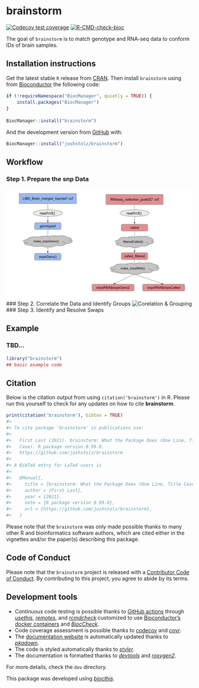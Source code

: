 
<!-- README.md is generated from README.Rmd. Please edit that file -->

# brainstorm

<!-- badges: start -->

[![Codecov test
coverage](https://codecov.io/gh/LieberInstitute/brainstorm_package/branch/master/graph/badge.svg)](https://codecov.io/gh/LieberInstitute/brainstorm_package?branch=master)
[![R-CMD-check-bioc](https://github.com/LieberInstitute/brainstorm_package/workflows/R-CMD-check-bioc/badge.svg)](https://github.com/LieberInstitute/brainstorm_package/actions)
<!-- badges: end -->

The goal of `brainstorm` is to match genotype and RNA-seq data to
conform IDs of brain samples.

## Installation instructions

Get the latest stable `R` release from
[CRAN](http://cran.r-project.org/). Then install `brainstorm` using from
[Bioconductor](http://bioconductor.org/) the following code:

``` r
if (!requireNamespace("BiocManager", quietly = TRUE)) {
    install.packages("BiocManager")
}

BiocManager::install("brainstorm")
```

And the development version from [GitHub](https://github.com/) with:

``` r
BiocManager::install("joshstolz/brainstorm")
```

## Workflow

### Step 1. Prepare the snp Data

![Data Prep](images/flow_data_prep.png) \#\#\# Step 2. Correlate the
Data and Identify Groups ![Corelation &
Grouping](images/flow_cor_group.png) \#\#\# Step 3. Identify and Resolve
Swaps

## Example

### TBD…

``` r
library("brainstorm")
## basic example code
```

## Citation

Below is the citation output from using `citation('brainstorm')` in R.
Please run this yourself to check for any updates on how to cite
**brainstorm**.

``` r
print(citation('brainstorm'), bibtex = TRUE)
#> 
#> To cite package 'brainstorm' in publications use:
#> 
#>   First Last (2021). brainstorm: What the Package Does (One Line, Title
#>   Case). R package version 0.99.0.
#>   https://github.com/joshstolz/brainstorm
#> 
#> A BibTeX entry for LaTeX users is
#> 
#>   @Manual{,
#>     title = {brainstorm: What the Package Does (One Line, Title Case)},
#>     author = {First Last},
#>     year = {2021},
#>     note = {R package version 0.99.0},
#>     url = {https://github.com/joshstolz/brainstorm},
#>   }
```

Please note that the `brainstorm` was only made possible thanks to many
other R and bioinformatics software authors, which are cited either in
the vignettes and/or the paper(s) describing this package.

## Code of Conduct

Please note that the `brainstorm` project is released with a
[Contributor Code of
Conduct](https://contributor-covenant.org/version/2/0/CODE_OF_CONDUCT.html).
By contributing to this project, you agree to abide by its terms.

## Development tools

-   Continuous code testing is possible thanks to [GitHub
    actions](https://www.tidyverse.org/blog/2020/04/usethis-1-6-0/)
    through *[usethis](https://CRAN.R-project.org/package=usethis)*,
    *[remotes](https://CRAN.R-project.org/package=remotes)*, and
    *[rcmdcheck](https://CRAN.R-project.org/package=rcmdcheck)*
    customized to use [Bioconductor’s docker
    containers](https://www.bioconductor.org/help/docker/) and
    *[BiocCheck](https://bioconductor.org/packages/3.12/BiocCheck)*.
-   Code coverage assessment is possible thanks to
    [codecov](https://codecov.io/gh) and
    *[covr](https://CRAN.R-project.org/package=covr)*.
-   The [documentation website](http://.github.io/brainstorm) is
    automatically updated thanks to
    *[pkgdown](https://CRAN.R-project.org/package=pkgdown)*.
-   The code is styled automatically thanks to
    *[styler](https://CRAN.R-project.org/package=styler)*.
-   The documentation is formatted thanks to
    *[devtools](https://CRAN.R-project.org/package=devtools)* and
    *[roxygen2](https://CRAN.R-project.org/package=roxygen2)*.

For more details, check the `dev` directory.

This package was developed using
*[biocthis](https://bioconductor.org/packages/3.12/biocthis)*.
